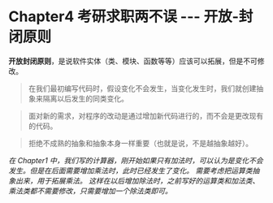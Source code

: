# Chapter4 考研求职两不误 --- 开放-封闭原则

**开放封闭原则**，是说软件实体（类、模块、函数等等）应该可以拓展，但是不可修改。

> 在我们最初编写代码时，假设变化不会发生，当变化发生时，我们就创建抽象来隔离以后发生的同类变化。

> 面对新的需求，对程序的改动是通过增加新代码进行的，而不会是更改现有的代码。

> 拒绝不成熟的抽象和抽象本身一样重要（也就是说，不是越抽象越好）。

_在 Chapter1 中，我们写的计算器，刚开始如果只有加法时，可以认为是变化不会发生。但是在后面需要增加乘法时，此时已经发生了变化。_
_需要考虑把运算类抽象出来，用于拓展乘法。_
_这样在以后增加除法时，之前写好的运算类和加法类、乘法类都不需要修改，只需要增加一个除法类即可。_
